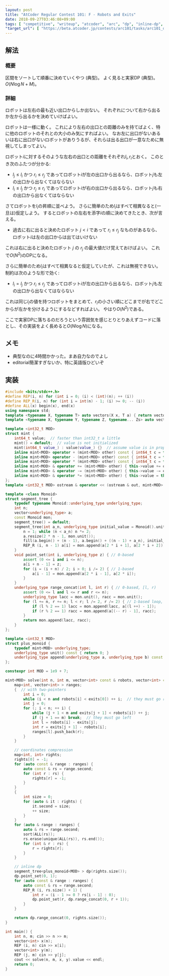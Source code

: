 ```yaml
---
layout: post
title: "AtCoder Regular Contest 101: F - Robots and Exits"
date: 2018-09-27T03:46:08+09:00
tags: [ "competitive", "writeup", "atcoder", "arc", "dp", "inline-dp", "segment-tree" ]
"target_url": [ "https://beta.atcoder.jp/contests/arc101/tasks/arc101_d" ]
---
```


## 解法

### 概要

区間をソートして順番に決めていくやつ (典型)。
よく見ると実家DP (典型)。
$O(N \log N + M)$。

### 詳細

ロボットは左右の最も近い出口からしか出ない。
それぞれについて右から出るか左から出るかを決めていけばよい。

ロボットは一様に動く。
これにより左右の出口との距離のみを持てばよく、特に他のロボットのそれとの大小のみ気にすればよい。
なお左に出口がないあるいは右に出口がないロボットがありうるが、それらは出る出口が一意なために無視してしまってよい。

ロボット$i$に対するそのような左右の出口との距離をそれぞれ$l_i, r_i$とおく。
このとき次のふたつが分かる:

-   $l_j \le l_i$ かつ $r_i \le r_j$ であってロボット$i$が左の出口から出るなら、ロボット$j$も左の出口から出なくてはならない
-   $l_i \le l_j$ かつ $r_j \le r_i$ であってロボット$i$が右の出口から出るなら、ロボット$j$も右の出口から出なくてはならない

さてロボットを$l_i$の昇順に並べよう。
さらに簡単のため$l_i$はすべて相異なると(一旦は)仮定しよう。
するとロボットの左右を添字$i$の順に決めてきたとき、次が言える。

-   過去に右に出ると決めたロボット $j \lt i$ であって $r_i \le r_j$ なものがあるなら、ロボット$i$は左の出口からは出てはいけない

これは右に出ると決めたロボット $j$ の $r_j$ の最大値だけ覚えておけばよい。
これで$O(N^2)$のDPになる。

さらに簡単のため$l_i$はすべて相異なると仮定していたが、これは無視できない。
制約は次のような形で効く:

-   $l_i = l_j$ かつ $r_i \le r_j$ であってロボット$i$が左の出口から出るなら、ロボット$j$も左の出口から出なくてはならない

これは同じ$l_i$の値を持つロボットをまとめて、$r_i$の小さい順にどこまでが右でどこからが左かを分けるようにするなどすればよい。
やはり$O(N^2)$である。

ここで実家DPに落ちるのだろうという雰囲気を感じとりとりあえずコードに落とし、その実装をよく長めると$O(N \log N)$になる。

## メモ

-   典型なのに4時間かかった。まあ自力なのでよし
-   editorial簡潔すぎないか、特に英語版ひどいぞ

## 実装

``` c++
#include <bits/stdc++.h>
#define REP(i, n) for (int i = 0; (i) < (int)(n); ++ (i))
#define REP_R(i, n) for (int i = int(n) - 1; (i) >= 0; -- (i))
#define ALL(x) begin(x), end(x)
using namespace std;
template <typename X, typename T> auto vectors(X x, T a) { return vector<T>(x, a); }
template <typename X, typename Y, typename Z, typename... Zs> auto vectors(X x, Y y, Z z, Zs... zs) { auto cont = vectors(y, z, zs...); return vector<decltype(cont)>(x, cont); }

template <int32_t MOD>
struct mint {
    int64_t value;  // faster than int32_t a little
    mint() = default;  // value is not initialized
    mint(int64_t value_) : value(value_) {}  // assume value is in proper range
    inline mint<MOD> operator + (mint<MOD> other) const { int64_t c = this->value + other.value; return mint<MOD>(c >= MOD ? c - MOD : c); }
    inline mint<MOD> operator - (mint<MOD> other) const { int64_t c = this->value - other.value; return mint<MOD>(c <    0 ? c + MOD : c); }
    inline mint<MOD> operator * (mint<MOD> other) const { int64_t c = this->value * int64_t(other.value) % MOD; return mint<MOD>(c < 0 ? c + MOD : c); }
    inline mint<MOD> & operator += (mint<MOD> other) { this->value += other.value; if (this->value >= MOD) this->value -= MOD; return *this; }
    inline mint<MOD> & operator -= (mint<MOD> other) { this->value -= other.value; if (this->value <    0) this->value += MOD; return *this; }
    inline mint<MOD> & operator *= (mint<MOD> other) { this->value = this->value * int64_t(other.value) % MOD; if (this->value < 0) this->value += MOD; return *this; }
};
template <int32_t MOD> ostream & operator << (ostream & out, mint<MOD> n) { return out << n.value; }

template <class Monoid>
struct segment_tree {
    typedef typename Monoid::underlying_type underlying_type;
    int n;
    vector<underlying_type> a;
    const Monoid mon;
    segment_tree() = default;
    segment_tree(int a_n, underlying_type initial_value = Monoid().unit(), Monoid const & a_mon = Monoid()) : mon(a_mon) {
        n = 1; while (n < a_n) n *= 2;
        a.resize(2 * n - 1, mon.unit());
        fill(a.begin() + (n - 1), a.begin() + ((n - 1) + a_n), initial_value); // set initial values
        REP_R (i, n - 1) a[i] = mon.append(a[2 * i + 1], a[2 * i + 2]); // propagate initial values
    }
    void point_set(int i, underlying_type z) { // 0-based
        assert (0 <= i and i <= n);
        a[i + n - 1] = z;
        for (i = (i + n) / 2; i > 0; i /= 2) { // 1-based
            a[i - 1] = mon.append(a[2 * i - 1], a[2 * i]);
        }
    }
    underlying_type range_concat(int l, int r) { // 0-based, [l, r)
        assert (0 <= l and l <= r and r <= n);
        underlying_type lacc = mon.unit(), racc = mon.unit();
        for (l += n, r += n; l < r; l /= 2, r /= 2) { // 1-based loop, 2x faster than recursion
            if (l % 2 == 1) lacc = mon.append(lacc, a[(l ++) - 1]);
            if (r % 2 == 1) racc = mon.append(a[(-- r) - 1], racc);
        }
        return mon.append(lacc, racc);
    }
};

template <int32_t MOD>
struct plus_monoid {
    typedef mint<MOD> underlying_type;
    underlying_type unit() const { return 0; }
    underlying_type append(underlying_type a, underlying_type b) const { return a + b; }
};

constexpr int MOD = 1e9 + 7;

mint<MOD> solve(int n, int m, vector<int> const & robots, vector<int> const & exits) {
    map<int, vector<int> > ranges;
    {  // with two-pointers
        int i = 0;
        while (i < n and robots[i] < exits[0]) ++ i;  // they must go right
        int j = 0;
        for (; i < n; ++ i) {
            while (j + 1 < m and exits[j + 1] < robots[i]) ++ j;
            if (j + 1 == m) break;  // they must go left
            int l = robots[i] - exits[j];
            int r = exits[j + 1] - robots[i];
            ranges[l].push_back(r);
        }
    }

    // coordinates compression
    map<int, int> rights;
    rights[0] = -1;
    for (auto const & range : ranges) {
        auto const & rs = range.second;
        for (int r : rs) {
            rights[r] = -1;
        }
    }
    {
        int size = 0;
        for (auto & it : rights) {
            it.second = size;
            ++ size;
        }
    }
    for (auto & range : ranges) {
        auto & rs = range.second;
        sort(ALL(rs));
        rs.erase(unique(ALL(rs)), rs.end());
        for (int & r : rs) {
            r = rights[r];
        }
    }

    // inline dp
    segment_tree<plus_monoid<MOD> > dp(rights.size());
    dp.point_set(0, 1);
    for (auto const & range : ranges) {
        auto const & rs = range.second;
        REP_R (i, rs.size() + 1) {
            int r = (i - 1 >= 0 ? rs[i - 1] : 0);
            dp.point_set(r, dp.range_concat(0, r + 1));
        }
    }

    return dp.range_concat(0, rights.size());
}

int main() {
    int n, m; cin >> n >> m;
    vector<int> x(n);
    REP (i, n) cin >> x[i];
    vector<int> y(m);
    REP (j, m) cin >> y[j];
    cout << solve(n, m, x, y).value << endl;
    return 0;
}
```
